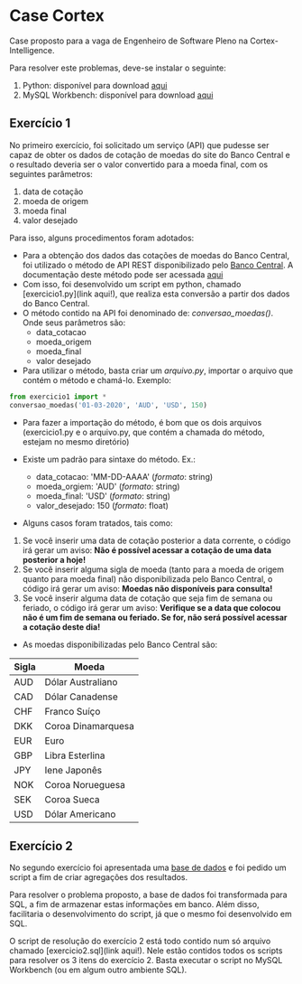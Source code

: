 # **Case Cortex**

Case proposto para a vaga de Engenheiro de Software Pleno na Cortex-Intelligence.

Para resolver este problemas, deve-se instalar o seguinte:

1. Python: disponível para download [aqui](https://www.python.org/downloads/)
2. MySQL Workbench: disponível para download [aqui](https://www.mysql.com/downloads/)

## **Exercício 1**

No primeiro exercício, foi solicitado um serviço (API) que pudesse ser capaz de obter os dados de cotação de moedas do site do Banco Central e o resultado deveria ser o valor convertido para a moeda final, com os seguintes parâmetros:

1. data de cotação
2. moeda de origem
3. moeda final
4. valor desejado

Para isso, alguns procedimentos foram adotados:

- Para a obtenção dos dados das cotações de moedas do Banco Central, foi utilizado o método de API REST disponibilizado pelo [Banco Central](https://olinda.bcb.gov.br/olinda/servico/PTAX/versao/v1/aplicacao#!/recursos/CotacaoMoedaPeriodo#eyJmb3JtdWxhcmlvIjp7IiRmb3JtYXQiOiJqc29uIiwiJHRvcCI6MTAwfX0=). A documentação deste método pode ser acessada [aqui](https://olinda.bcb.gov.br/olinda/servico/PTAX/versao/v1/documentacao) 
- Com isso, foi desenvolvido um script em python, chamado [exercicio1.py](link aqui!), que realiza esta conversão a partir dos dados do Banco Central.
- O método contido na API foi denominado de: *conversao_moedas()*. Onde seus parâmetros são:
    - data_cotacao 
    - moeda_origem
    - moeda_final
    - valor desejado
- Para utilizar o método, basta criar um *arquivo.py*, importar o arquivo que contém o método e chamá-lo. Exemplo:

```python
from exercicio1 import *
conversao_moedas('01-03-2020', 'AUD', 'USD', 150)
```

- Para fazer a importação do método, é bom que os dois arquivos (exercicio1.py e o arquivo.py, que contém a chamada do método, estejam no mesmo diretório)

- Existe um padrão para sintaxe do método. Ex.:
    - data_cotacao: 'MM-DD-AAAA' (*formato*: string)
    - moeda_orgiem: 'AUD' (*formato*: string)
    - moeda_final: 'USD' (*formato*: string)
    - valor_desejado: 150 (*formato*: float)

- Alguns casos foram tratados, tais como:

1. Se você inserir uma data de cotação posterior a data corrente, o código irá gerar um aviso: **Não é possível acessar a cotação de uma data posterior a hoje!**
2. Se você inserir alguma sigla de moeda (tanto para a moeda de origem quanto para moeda final) não disponibilizada pelo Banco Central, o código irá gerar um aviso: **Moedas não disponíveis para consulta!**
3. Se você inserir alguma data de cotação que seja fim de semana ou feriado, o código irá gerar um aviso: **Verifique se a data que colocou não é um fim de semana ou feriado. Se for, não será possível acessar a cotação deste dia!**

- As moedas disponibilizadas pelo Banco Central são:

Sigla | Moeda
----- | -----
AUD   | Dólar Australiano
CAD   | Dólar Canadense
CHF   | Franco Suíço
DKK   | Coroa Dinamarquesa
EUR   | Euro
GBP   | Libra Esterlina
JPY   | Iene Japonês
NOK   | Coroa Norueguesa
SEK   | Coroa Sueca
USD   | Dólar Americano


## **Exercício 2**

No segundo exercício foi apresentada uma [base de dados](https://docs.google.com/spreadsheets/d/1CELbpon5O66OkW3fXIl36gJ8P7thUBKrRag_QP0Uwfg/edit#gid=1297471854) e foi pedido um script a fim de criar agregações dos resultados.

Para resolver o problema proposto, a base de dados foi transformada para SQL, a fim de armazenar estas informações em banco. Além disso, facilitaria o desenvolvimento do script, já que o mesmo foi desenvolvido em SQL.

O script de resolução do exercício 2 está todo contido num só arquivo chamado [exercicio2.sql](link aqui!). Nele estão contidos todos os scripts para resolver os 3 itens do exercício 2. Basta executar o script no MySQL Workbench (ou em algum outro ambiente SQL).

